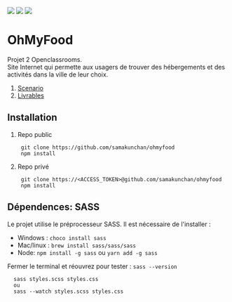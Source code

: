 [![](https://img.shields.io/badge/Plateform-Openclassroom-7451eb)](https://openclassrooms.com)
[![](https://img.shields.io/badge/Projet-Projet_3-blue)]()
[![](https://img.shields.io/badge/View_projet-Click_here-darkGreen)](https://samakunchan.github.io/ohmyfood/)
# OhMyFood

Projet 2 Openclassrooms. <br>
Site Internet qui permette aux usagers de trouver des hébergements et des activités dans la ville de leur choix.

1. [Scenario](./SCENARIO.md)
2. [Livrables](./DELIVARABLES.md)

## Installation

1. Repo public

        git clone https://github.com/samakunchan/ohmyfood
        npm install
2. Repo privé

        git clone https://<ACCESS_TOKEN>@github.com/samakunchan/ohmyfood
        npm install
    
## Dépendences: SASS

Le projet utilise le préprocesseur SASS. Il est nécessaire de l'installer :

- Windows : `choco install sass`
- Mac/linux : `brew install sass/sass/sass`
- Node: `npm install -g sass` ou `yarn add -g sass`

Fermer le terminal et réouvrez pour tester : `sass --version`

      sass styles.scss styles.css
      ou
      sass --watch styles.scss styles.css
